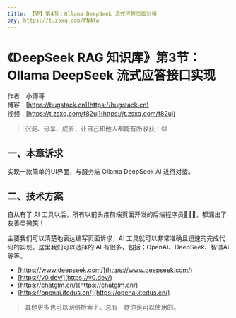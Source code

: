 ```yaml
---
title: 【更】第4节：Ollama DeepSeek 流式应答页面对接
pay: https://t.zsxq.com/PN4lw
---
```


# 《DeepSeek RAG 知识库》第3节：Ollama DeepSeek 流式应答接口实现

作者：小傅哥
<br/>博客：[https://bugstack.cn](https://bugstack.cn)
<br/>视频：[https://t.zsxq.com/f82uj](https://t.zsxq.com/f82uj)

> 沉淀、分享、成长，让自己和他人都能有所收获！😄

## 一、本章诉求

实现一款简单的UI界面，与服务端 Ollama DeepSeek AI 进行对接。

## 二、技术方案

自从有了 AI 工具以后，所有以前头疼前端页面开发的后端程序员👨🏻‍💻，都漏出了友善😊微笑！

主要我们可以清楚地表达编写页面诉求，AI 工具就可以非常准确且迅速的完成代码的实现。这里我们可以选择的 AI 有很多，包括；OpenAI、DeepSeek、智谱AI等等。

- [https://www.deepseek.com/](https://www.deepseek.com/)
- [https://v0.dev/](https://v0.dev/)
- [https://chatglm.cn/](https://chatglm.cn/)
- [https://openai.itedus.cn/](https://openai.itedus.cn/)

>其他更多也可以网络检索下。总有一款你是可以使用的。



